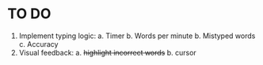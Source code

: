 # TO DO 

1. Implement typing logic:
    a. Timer 
    b. Words per minute
    b. Mistyped words
    c. Accuracy
2. Visual feedback:
    a. ~~highlight incorrect words~~
    b. cursor 
    